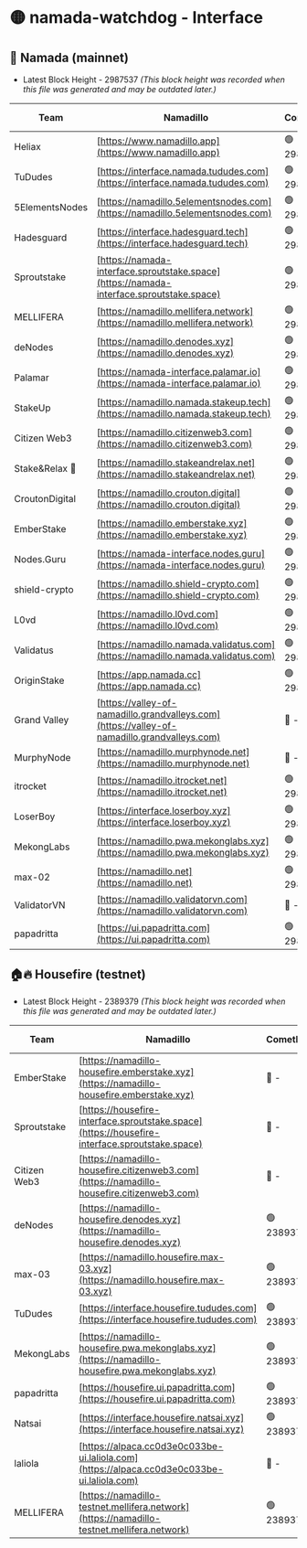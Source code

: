 # 🟡 namada-watchdog - Interface

## 🚀 Namada (mainnet)
- Latest Block Height - 2987537 *(This block height was recorded when this file was generated and may be outdated later.)*

| Team | Namadillo | CometBFT | Indexer | MASP Indexer |
|-|-|-|-|-|
| Heliax | [https://www.namadillo.app](https://www.namadillo.app) | 🟢 2987520 | 🟢 2987520 | 🟢 2987520 |
| TuDudes | [https://interface.namada.tududes.com](https://interface.namada.tududes.com) | 🟢 2987521 | 🟢 2987521 | 🟢 2987521 |
| 5ElementsNodes | [https://namadillo.5elementsnodes.com](https://namadillo.5elementsnodes.com) | 🟢 2987521 | 🟢 2987521 | 🟢 2987521 |
| Hadesguard | [https://interface.hadesguard.tech](https://interface.hadesguard.tech) | 🟢 2987522 | 🟢 2987521 | 🟢 2987521 |
| Sproutstake | [https://namada-interface.sproutstake.space](https://namada-interface.sproutstake.space) | 🟢 2987522 | 🔴 2797937 | 🟢 2987521 |
| MELLIFERA | [https://namadillo.mellifera.network](https://namadillo.mellifera.network) | 🟢 2987523 | 🟢 2987523 | 🟢 2987523 |
| deNodes | [https://namadillo.denodes.xyz](https://namadillo.denodes.xyz) | 🟢 2987524 | 🟢 2987524 | 🟢 2987523 |
| Palamar | [https://namada-interface.palamar.io](https://namada-interface.palamar.io) | 🟢 2987524 | 🟢 2987524 | 🟢 2987524 |
| StakeUp | [https://namadillo.namada.stakeup.tech](https://namadillo.namada.stakeup.tech) | 🟢 2987525 | 🟢 2987525 | 🟢 2987525 |
| Citizen Web3 | [https://namadillo.citizenweb3.com](https://namadillo.citizenweb3.com) | 🟢 2987526 | 🟢 2987525 | 🟢 2987525 |
| Stake&Relax 🦥 | [https://namadillo.stakeandrelax.net](https://namadillo.stakeandrelax.net) | 🟢 2987526 | 🟢 2987526 | 🟢 2987526 |
| CroutonDigital | [https://namadillo.crouton.digital](https://namadillo.crouton.digital) | 🟢 2987527 | 🟢 2987527 | 🟢 2987526 |
| EmberStake | [https://namadillo.emberstake.xyz](https://namadillo.emberstake.xyz) | 🟢 2987527 | 🟢 2987527 | 🟢 2987527 |
| Nodes.Guru | [https://namada-interface.nodes.guru](https://namada-interface.nodes.guru) | 🟢 2987527 | 🟢 2987527 | 🟢 2987527 |
| shield-crypto | [https://namadillo.shield-crypto.com](https://namadillo.shield-crypto.com) | 🟢 2987528 | 🟢 2987528 | 🟢 2987528 |
| L0vd | [https://namadillo.l0vd.com](https://namadillo.l0vd.com) | 🟢 2987529 | 🟢 2987528 | 🟢 2987529 |
| Validatus | [https://namadillo.namada.validatus.com](https://namadillo.namada.validatus.com) | 🟢 2987529 | 🟢 2987529 | 🟢 2987529 |
| OriginStake | [https://app.namada.cc](https://app.namada.cc) | 🟢 2987530 | 🟢 2987530 | 🟢 2987530 |
| Grand Valley | [https://valley-of-namadillo.grandvalleys.com](https://valley-of-namadillo.grandvalleys.com) | 🔴 - | 🟢 2987531 | 🟢 2987531 |
| MurphyNode | [https://namadillo.murphynode.net](https://namadillo.murphynode.net) | 🔴 - | 🔴 - | 🔴 - |
| itrocket | [https://namadillo.itrocket.net](https://namadillo.itrocket.net) | 🟢 2987533 | 🟢 2987533 | 🟢 2987533 |
| LoserBoy | [https://interface.loserboy.xyz](https://interface.loserboy.xyz) | 🟢 2987534 | 🟢 2987534 | 🟢 2987534 |
| MekongLabs | [https://namadillo.pwa.mekonglabs.xyz](https://namadillo.pwa.mekonglabs.xyz) | 🟢 2987534 | 🟢 2987534 | 🟢 2987534 |
| max-02 | [https://namadillo.net](https://namadillo.net) | 🟢 2987535 | 🟢 2987535 | 🟢 2987535 |
| ValidatorVN | [https://namadillo.validatorvn.com](https://namadillo.validatorvn.com) | 🔴 - | 🔴 - | 🔴 - |
| papadritta | [https://ui.papadritta.com](https://ui.papadritta.com) | 🟢 2987537 | 🟢 2987537 | 🟢 2987537 |

## 🏠🔥 Housefire (testnet)
- Latest Block Height - 2389379 *(This block height was recorded when this file was generated and may be outdated later.)*

| Team | Namadillo | CometBFT | Indexer | MASP Indexer |
|-|-|-|-|-|
| EmberStake | [https://namadillo-housefire.emberstake.xyz](https://namadillo-housefire.emberstake.xyz) | 🔴 - | 🔴 - | 🔴 - |
| Sproutstake | [https://housefire-interface.sproutstake.space](https://housefire-interface.sproutstake.space) | 🔴 - | 🔴 - | 🔴 - |
| Citizen Web3 | [https://namadillo-housefire.citizenweb3.com](https://namadillo-housefire.citizenweb3.com) | 🔴 - | 🔴 - | 🔴 - |
| deNodes | [https://namadillo-housefire.denodes.xyz](https://namadillo-housefire.denodes.xyz) | 🟢 2389375 | 🟢 2389375 | 🟢 2389375 |
| max-03 | [https://namadillo.housefire.max-03.xyz](https://namadillo.housefire.max-03.xyz) | 🟢 2389376 | 🔴 2167206 | 🟢 2389376 |
| TuDudes | [https://interface.housefire.tududes.com](https://interface.housefire.tududes.com) | 🟢 2389376 | 🟢 2389376 | 🟢 2389376 |
| MekongLabs | [https://namadillo-housefire.pwa.mekonglabs.xyz](https://namadillo-housefire.pwa.mekonglabs.xyz) | 🟢 2389376 | 🟢 2389376 | 🟢 2389376 |
| papadritta | [https://housefire.ui.papadritta.com](https://housefire.ui.papadritta.com) | 🟢 2389377 | 🟢 2389377 | 🟢 2389377 |
| Natsai | [https://interface.housefire.natsai.xyz](https://interface.housefire.natsai.xyz) | 🟢 2389378 | 🟢 2389378 | 🟢 2389378 |
| laliola | [https://alpaca.cc0d3e0c033be-ui.laliola.com](https://alpaca.cc0d3e0c033be-ui.laliola.com) | 🔴 - | 🔴 - | 🔴 - |
| MELLIFERA | [https://namadillo-testnet.mellifera.network](https://namadillo-testnet.mellifera.network) | 🟢 2389379 | 🟢 2389379 | 🟢 2389379 |

